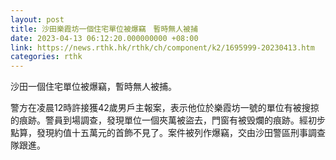 ```yaml
---
layout: post
title: 沙田樂霞坊一個住宅單位被爆竊　暫時無人被捕
date: 2023-04-13 06:12:20.000000000 +08:00
link: https://news.rthk.hk/rthk/ch/component/k2/1695999-20230413.htm
categories: rthk
---
```


沙田一個住宅單位被爆竊，暫時無人被捕。

警方在凌晨12時許接獲42歲男戶主報案，表示他位於樂霞坊一號的單位有被搜掠的痕跡。警員到場調查，發現單位一個夾萬被盜去，門窗有被毁爛的痕跡。經初步點算，發現約值十五萬元的首飾不見了。案件被列作爆竊，交由沙田警區刑事調查隊跟進。
